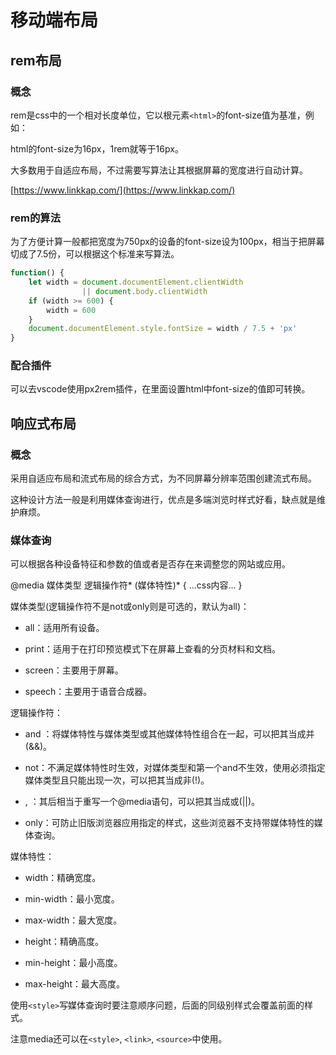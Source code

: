 # 移动端布局
## rem布局

### 概念

rem是css中的一个相对长度单位，它以根元素`<html>`的font-size值为基准，例如：

html的font-size为16px，1rem就等于16px。

大多数用于自适应布局，不过需要写算法让其根据屏幕的宽度进行自动计算。

[https://www.linkkap.com/](https://www.linkkap.com/)

### rem的算法

为了方便计算一般都把宽度为750px的设备的font-size设为100px，相当于把屏幕切成了7.5份，可以根据这个标准来写算法。

```js
function() {
	let width = document.documentElement.clientWidth 
				|| document.body.clientWidth
    if (width >= 600) {
		width = 600
    }
	document.documentElement.style.fontSize = width / 7.5 + 'px'
}
```

### 配合插件

可以去vscode使用px2rem插件，在里面设置html中font-size的值即可转换。

## 响应式布局

### 概念

采用自适应布局和流式布局的综合方式，为不同屏幕分辨率范围创建流式布局。

这种设计方法一般是利用媒体查询进行，优点是多端浏览时样式好看，缺点就是维护麻烦。

### 媒体查询

可以根据各种设备特征和参数的值或者是否存在来调整您的网站或应用。

@media 媒体类型 逻辑操作符*  (媒体特性)* { ...css内容... }

媒体类型(逻辑操作符不是not或only则是可选的，默认为all)：

- all：适用所有设备。

- print：适用于在打印预览模式下在屏幕上查看的分页材料和文档。

- screen：主要用于屏幕。

- speech：主要用于语音合成器。

逻辑操作符：

- and ：将媒体特性与媒体类型或其他媒体特性组合在一起，可以把其当成并(&&)。

- not：不满足媒体特性时生效，对媒体类型和第一个and不生效，使用必须指定媒体类型且只能出现一次，可以把其当成非(!)。

- , ：其后相当于重写一个@media语句，可以把其当成或(||)。

- only：可防止旧版浏览器应用指定的样式，这些浏览器不支持带媒体特性的媒体查询。

媒体特性：

- width：精确宽度。

- min-width：最小宽度。

- max-width：最大宽度。

- height：精确高度。

- min-height：最小高度。

- max-height：最大高度。

使用`<style>`写媒体查询时要注意顺序问题，后面的同级别样式会覆盖前面的样式。

注意media还可以在`<style>`, `<link>`, `<source>`中使用。